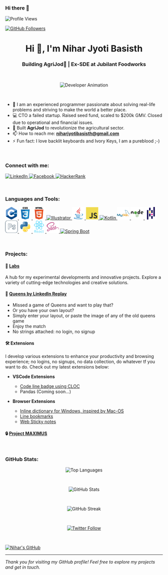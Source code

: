 ### Hi there 👋

![Profile Views](https://profile-counter.glitch.me/Ahmad-shaikh575/count.svg)

[![GitHub Followers](https://img.shields.io/github/followers/Nightfury874.svg?style=social&label=Followers)](https://github.com/Nightfury874?tab=followers)

<h1 align="center">Hi 👋, I'm Nihar Jyoti Basisth</h1>
<h3 align="center">Building AgriJod🌟 | Ex-SDE at Jubilant Foodworks</h3>

<br>

<p align="center">
  <img src="https://github.com/Adam-pw/Adam-pw/blob/main/animation_500_kxa883sd.gif" alt="Developer Animation" width="300"/>
</p>

<br>

- 🌱 I am an experienced programmer passionate about solving real-life problems and striving to make the world a better place.
- 💻 CTO a failed startup. Raised seed fund, scaled to $200k GMV. Closed due to operational and financial issues. 
- 🚀 Built **AgriJod** to revolutionize the agricultural sector.
- 📫 How to reach me: **niharjyotibasisth@gmail.com**
- ⚡ Fun fact: I love backlit keyboards and Ivory Keys, I am a pureblood ;-)

<br>

<h3 align="left">Connect with me:</h3>
<p align="left">
  <a href="https://www.linkedin.com/in/nihar-jyoti-basisth-121b2319b/" target="_blank">
    <img src="https://raw.githubusercontent.com/rahuldkjain/github-profile-readme-generator/master/src/images/icons/Social/linked-in-alt.svg" alt="LinkedIn" height="30" width="40" />
  </a>
  <a href="https://www.facebook.com/nihar.basisth.7/" target="_blank">
    <img src="https://raw.githubusercontent.com/rahuldkjain/github-profile-readme-generator/master/src/images/icons/Social/facebook.svg" alt="Facebook" height="30" width="40" />
  </a>
  <a href="https://www.hackerrank.com/jibaba874" target="_blank">
    <img src="https://raw.githubusercontent.com/rahuldkjain/github-profile-readme-generator/master/src/images/icons/Social/hackerrank.svg" alt="HackerRank" height="30" width="40" />
  </a>
</p>

<br>

<h3 align="left">Languages and Tools:</h3>
<p align="left"> 
  <a href="https://www.w3schools.com/cpp/" target="_blank" rel="noreferrer">
    <img src="https://raw.githubusercontent.com/devicons/devicon/master/icons/cplusplus/cplusplus-original.svg" alt="C++" width="40" height="40" />
  </a>
  <a href="https://www.w3schools.com/css/" target="_blank" rel="noreferrer">
    <img src="https://raw.githubusercontent.com/devicons/devicon/master/icons/css3/css3-original-wordmark.svg" alt="CSS3" width="40" height="40" />
  </a>
  <a href="https://www.w3.org/html/" target="_blank" rel="noreferrer">
    <img src="https://raw.githubusercontent.com/devicons/devicon/master/icons/html5/html5-original-wordmark.svg" alt="HTML5" width="40" height="40" />
  </a>
  <a href="https://www.adobe.com/in/products/illustrator.html" target="_blank" rel="noreferrer">
    <img src="https://www.vectorlogo.zone/logos/adobe_illustrator/adobe_illustrator-icon.svg" alt="Illustrator" width="40" height="40" />
  </a>
  <a href="https://www.java.com" target="_blank" rel="noreferrer">
    <img src="https://raw.githubusercontent.com/devicons/devicon/master/icons/java/java-original.svg" alt="Java" width="40" height="40" />
  </a>
  <a href="https://developer.mozilla.org/en-US/docs/Web/JavaScript" target="_blank" rel="noreferrer">
    <img src="https://raw.githubusercontent.com/devicons/devicon/master/icons/javascript/javascript-original.svg" alt="JavaScript" width="40" height="40" />
  </a>
  <a href="https://kotlinlang.org" target="_blank" rel="noreferrer">
    <img src="https://www.vectorlogo.zone/logos/kotlinlang/kotlinlang-icon.svg" alt="Kotlin" width="40" height="40" />
  </a>
  <a href="https://www.mysql.com/" target="_blank" rel="noreferrer">
    <img src="https://raw.githubusercontent.com/devicons/devicon/master/icons/mysql/mysql-original-wordmark.svg" alt="MySQL" width="40" height="40" />
  </a>
  <a href="https://nodejs.org" target="_blank" rel="noreferrer">
    <img src="https://raw.githubusercontent.com/devicons/devicon/master/icons/nodejs/nodejs-original-wordmark.svg" alt="Node.js" width="40" height="40" />
  </a>
  <a href="https://pandas.pydata.org/" target="_blank" rel="noreferrer">
    <img src="https://raw.githubusercontent.com/devicons/devicon/2ae2a900d2f041da66e950e4d48052658d850630/icons/pandas/pandas-original.svg" alt="Pandas" width="40" height="40" />
  </a>
  <a href="https://www.photoshop.com/en" target="_blank" rel="noreferrer">
    <img src="https://raw.githubusercontent.com/devicons/devicon/master/icons/photoshop/photoshop-line.svg" alt="Photoshop" width="40" height="40" />
  </a>
  <a href="https://www.python.org" target="_blank" rel="noreferrer">
    <img src="https://raw.githubusercontent.com/devicons/devicon/master/icons/python/python-original.svg" alt="Python" width="40" height="40" />
  </a>
  <a href="https://reactjs.org/" target="_blank" rel="noreferrer">
    <img src="https://raw.githubusercontent.com/devicons/devicon/master/icons/react/react-original-wordmark.svg" alt="React" width="40" height="40" />
  </a>
  <a href="https://sass-lang.com" target="_blank" rel="noreferrer">
    <img src="https://raw.githubusercontent.com/devicons/devicon/master/icons/sass/sass-original.svg" alt="Sass" width="40" height="40" />
  </a>
  <a href="https://spring.io/projects/spring-boot" target="_blank" rel="noreferrer">
    <img src="https://www.vectorlogo.zone/logos/springio/springio-icon.svg" alt="Spring Boot" width="40" height="40" />
  </a>
</p>

<br>

<h3 align="left">Projects:</h3>

#### 🔬 [Labs](https://nightfury874.github.io/Lab/)
A hub for my experimental developments and innovative projects. Explore a variety of cutting-edge technologies and creative solutions.

#### 👑 [Queens by LinkedIn Replay](https://nightfury874.github.io/QueensByLinkedinReplay/)
- Missed a game of Queens and want to play that?
- Or you have your own layout?
- Simply enter your layout, or paste the image of any of the old queens game
- Enjoy the match
- No strings attached: no login, no signup

#### 🛠️ Extensions
I develop various extensions to enhance your productivity and browsing experience; no logins, no signups, no data collection, do whatever tf you want to do. Check out my latest extensions below:

- **VSCode Extensions**
  - [Code line badge using CLOC](https://marketplace.visualstudio.com/items?itemName=your-vscode-extension)
  - Pandas (Coming soon...)

- **Browser Extensions**
  - [Inline dictionary for Windows, inspired by Mac-OS](https://chrome.google.com/webstore/detail/your-chrome-extension)
  - [Line bookmarks](https://chrome.google.com/webstore/detail/your-chrome-extension)
  - [Web Sticky notes](https://chrome.google.com/webstore/detail/your-chrome-extension)



#### 🔒 [Project MAXIMUS](#)

<br>

<h3 align="left">GitHub Stats:</h3>
<p align="center">
  <img src="https://github-readme-stats.vercel.app/api/top-langs?username=Nightfury874&show_icons=true&locale=en&bg_color=0d1117&text_color=ffffff&layout=compact" alt="Top Languages" />
</p>

<br>

<p align="center">
  <img src="https://github-readme-stats.vercel.app/api?username=Nightfury874&show_icons=true&locale=en&bg_color=0d1117&text_color=ffffff" alt="GitHub Stats" />
</p>

<br>

<p align="center">
  <img src="https://github-readme-streak-stats.herokuapp.com/?user=Nightfury874&theme=dark&background=0d1117&date_format=M%20j%5B%2C%20Y%5D" alt="GitHub Streak" />
</p>

<br>

<p align="center">
  <a href="https://twitter.com/" target="_blank">
    <img src="https://img.shields.io/twitter/follow/Nightfury874?logo=twitter&style=for-the-badge" alt="Twitter Follow" />
  </a>
</p>

<br>

[![Nihar's GitHub](https://github.com/Nightfury874/Nightfury874/blob/main/profile-summary-card-output/github-snow-dark.svg)](https://github.com/Nightfury874)

---

*Thank you for visiting my GitHub profile! Feel free to explore my projects and get in touch.*
<script type="text/javascript" src="https://cdnjs.buymeacoffee.com/1.0.0/button.prod.min.js" data-name="bmc-button" data-slug="niharbasisth" data-color="#FFDD00" data-emoji=""  data-font="Cookie" data-text="Buy me a coffee" data-outline-color="#000000" data-font-color="#000000" data-coffee-color="#ffffff" ></script>

